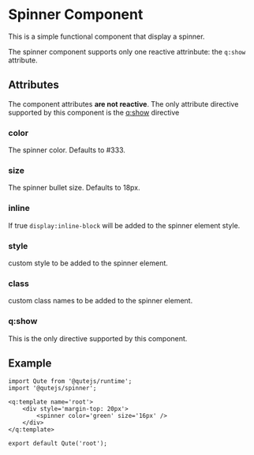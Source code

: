 # Spinner Component

This is a simple functional component that display a spinner.

The spinner component supports only one reactive attrinbute: the `q:show` attribute.

## Attributes

The component attributes **are not reactive**. The only attribute directive supported by this component is the [q:show](#/attributes/q-show) directive

### color

The spinner color. Defaults to #333.

### size

The spinner bullet size. Defaults to 18px.

### inline

If true `display:inline-block` will be added to the spinner element style.

### style

custom style to be added to the spinner element.

### class

custom class names to be added to the spinner element.

### q:show

This is the only directive supported by this component.

## Example

```jsq
import Qute from '@qutejs/runtime';
import '@qutejs/spinner';

<q:template name='root'>
    <div style='margin-top: 20px'>
	    <spinner color='green' size='16px' />
	</div>
</q:template>

export default Qute('root');
```
